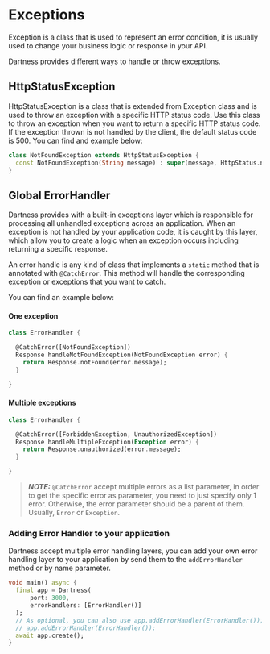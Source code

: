 # Exceptions

Exception is a class that is used to represent an error condition, it is usually used to change your business logic
or response in your API.

Dartness provides different ways to handle or throw exceptions.

## HttpStatusException

HttpStatusException is a class that is extended from Exception class and is used to throw an exception with a specific
HTTP status code. Use this class to throw an exception when you want to return a specific HTTP status code. If the
exception thrown is not handled by the client, the default status code is 500. You can find and example below:

```dart
class NotFoundException extends HttpStatusException {
  const NotFoundException(String message) : super(message, HttpStatus.notFound);
}
```

## Global ErrorHandler

Dartness provides with a built-in exceptions layer which is responsible for processing all unhandled exceptions across
an
application. When an exception is not handled by your application code, it is caught by this layer, which allow you to
create a logic when an exception occurs including returning a specific response.

An error handle is any kind of class that implements a `static` method that is annotated with `@CatchError`. This method
will handle the corresponding exception or exceptions that you want to catch.

You can find an example below:

#### One exception

```dart
class ErrorHandler {

  @CatchError([NotFoundException])
  Response handleNotFoundException(NotFoundException error) {
    return Response.notFound(error.message);
  }

}
```

#### Multiple exceptions

```dart 
class ErrorHandler {

  @CatchError([ForbiddenException, UnauthorizedException])
  Response handleMultipleException(Exception error) {
    return Response.unauthorized(error.message);
  }

}
```

> **_NOTE:_** `@CatchError` accept multiple errors as a list parameter, in order to get the specific error as parameter,
> you need to just specify only 1 error. Otherwise, the error parameter should be a parent of them. Usually, `Error` or
> `Exception`.

### Adding Error Handler to your application

Dartness accept multiple error handling layers, you can add your own error handling layer to your application by
send them to the `addErrorHandler` method or by name parameter.

```dart
void main() async {
  final app = Dartness(
      port: 3000,
      errorHandlers: [ErrorHandler()]
  );
  // As optional, you can also use app.addErrorHandler(ErrorHandler());
  // app.addErrorHandler(ErrorHandler());
  await app.create();
}
```